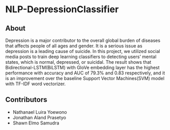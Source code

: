 # NLP-DepressionClassifier

## About
Depression is a major contributor to the overall global burden of diseases that affects people of all ages and gender. It is a serious issue as depression is a leading cause of suicide. In this project, we utilized social media posts to train deep learning classifiers to detecting users’ mental states, which is normal, depressed, or suicidal. The result shows that Bidirectional-LSTM(BiLSTM) with GloVe embedding layer has the highest performance with accuracy and AUC of 79.3\% and 0.83 respectively, and it is an improvement over the baseline Support Vector Machines(SVM) model with TF-IDF word vectorizer.



## Contributors
* Nathanael Luira Yoewono
* Jonathan Aland Prasetyo
* Shawn Elmo Samudra
